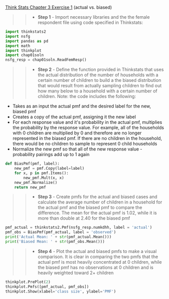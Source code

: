 [Think Stats Chapter 3 Exercise 1](http://greenteapress.com/thinkstats2/html/thinkstats2004.html#toc31) (actual vs. biased)

>> * **Step 1** - Import necessary libraries and the the female respondent file using code specified in Thinkstats:
```python
import thinkstats2
import nsfg
import pandas as pd
import math
import thinkplot
import chap01soln
nsfg_resp = chap01soln.ReadFemResp()
```
>> * **Step 2** - Define the function provided in Thinkstats that uses the actual distribution of the number of households with a certain number of children to build a the biased distribution that would result from actually sampling children to find out how many below to a household with a certain number of children. Note: the code includes the following: 
 * Takes as an input the actual pmf and the desired label for the new, biased pmf
 * Creates a copy of the actual pmf, assigning it the new label
 * For each response value and it's probability in the actual pmf, multiplies the probability by the response value. For example, all of the households with 0 children are multiplied by 0 and therefore are no longer represented in the biased pmf. If there are no children in the household, there would be no children to sample to represent 0 child households
 * Normalize the new pmf so that all of the new response value - probability pairings add up to 1 again
```python
def BiasPmf(pmf, label):
	new_pmf = pmf.Copy(label=label)
	for x, p in pmf.Items():
		new_pmf.Mult(x, x)
	new_pmf.Normalize()
	return new_pmf
```
>> * **Step 3** - Create pmfs for the actual and biased cases and calculate the average number of children in a household for the actual pmf and the biased pmf to compare the difference. The mean for the actual pmf is 1.02, while it is more than double at 2.40 for the biased pmf
```python
pmf_actual = thinkstats2.Pmf(nsfg_resp.numkdhh, label = 'actual')
pmf_obs = BiasPmf(pmf_actual, label = 'observed')
print('Actual Mean: ' + str(pmf_actual.Mean()))
print('Biased Mean: ' + str(pmf_obs.Mean()))
```
>> * **Step 4** - Plot the actual and biased pmfs to make a visual comparison. It is clear in comparing the two pmfs that the actual pmf is most heavily concentrated at 0 children, while the biased pmf has no observations at 0 children and is heavily weighted toward 2+ children
```python
thinkplot.PrePlot(2)
thinkplot.Pmfs([pmf_actual, pmf_obs])
thinkplot.Show(xlabel='class size', ylabel='PMF')
```
